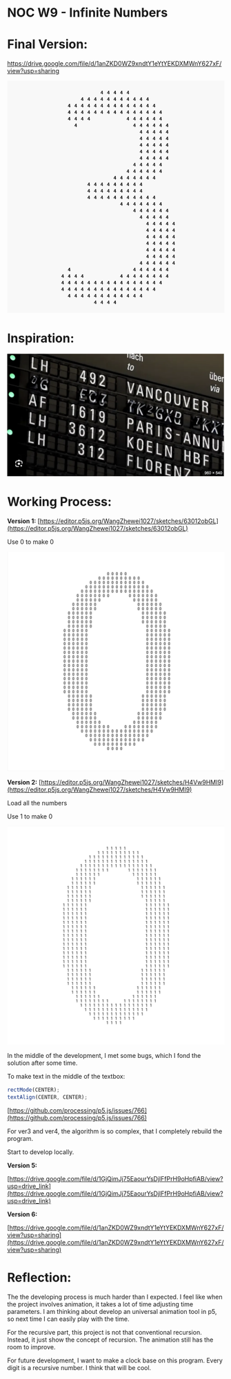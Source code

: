 # NOC W9 - Infinite Numbers

# **Final Version:** 

https://drive.google.com/file/d/1anZKD0WZ9xndtY1eYtYEKDXMWnY627xF/view?usp=sharing

![截屏2024-04-08 21.01.45.png](NOC%20W9%20-%20Infinite%20Numbers%20e3954bc3a7b04a30a575cd0f6f876647/%25E6%2588%25AA%25E5%25B1%258F2024-04-08_21.01.45.png)

# Inspiration:

![截屏2024-04-08 21.04.44.png](NOC%20W9%20-%20Infinite%20Numbers%20e3954bc3a7b04a30a575cd0f6f876647/%25E6%2588%25AA%25E5%25B1%258F2024-04-08_21.04.44.png)

# Working Process:

**Version 1:** [https://editor.p5js.org/WangZhewei1027/sketches/63012obGL](https://editor.p5js.org/WangZhewei1027/sketches/63012obGL)

Use 0 to make 0

![截屏2024-04-08 12.22.40.png](NOC%20W9%20-%20Infinite%20Numbers%20e3954bc3a7b04a30a575cd0f6f876647/%25E6%2588%25AA%25E5%25B1%258F2024-04-08_12.22.40.png)

**Version 2:** [https://editor.p5js.org/WangZhewei1027/sketches/H4Vw9HMI9](https://editor.p5js.org/WangZhewei1027/sketches/H4Vw9HMI9)

Load all the numbers

Use 1 to make 0

![截屏2024-04-08 12.40.17.png](NOC%20W9%20-%20Infinite%20Numbers%20e3954bc3a7b04a30a575cd0f6f876647/%25E6%2588%25AA%25E5%25B1%258F2024-04-08_12.40.17.png)

In the middle of the development, I met some bugs, which I fond the solution after some time.

To make text in the middle of the textbox:

```jsx
rectMode(CENTER);
textAlign(CENTER, CENTER);
```

[https://github.com/processing/p5.js/issues/766](https://github.com/processing/p5.js/issues/766)

For ver3 and ver4, the algorithm is so complex, that I completely rebuild the program.

Start to develop locally.

**Version 5:**

[https://drive.google.com/file/d/1GjQimJj75EaourYsDjlFfPrH9oHpfiAB/view?usp=drive_link](https://drive.google.com/file/d/1GjQimJj75EaourYsDjlFfPrH9oHpfiAB/view?usp=drive_link)

**Version 6:**

[https://drive.google.com/file/d/1anZKD0WZ9xndtY1eYtYEKDXMWnY627xF/view?usp=sharing](https://drive.google.com/file/d/1anZKD0WZ9xndtY1eYtYEKDXMWnY627xF/view?usp=sharing)

# Reflection:

The the developing process is much harder than I expected. I feel like when the project involves animation, it takes a lot of time adjusting time parameters. I am thinking about develop an universal animation tool in p5, so next time I can easily play with the time.

For the recursive part, this project is not that conventional recursion. Instead, it just show the concept of recursion. The animation still has the room to improve.

For future development, I want to make a clock base on this program. Every digit is a recursive number. I think that will be cool.